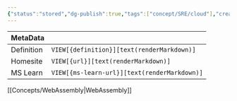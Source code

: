 ```yaml
---
{"status":"stored","dg-publish":true,"tags":["concept/SRE/cloud"],"creation_date":"2024-05-09 16:29","definition":"The WebAssembly System Interface (WASI) is a group of standard API specifications for software compiled to the W3C WebAssembly (Wasm) standard.","ms-learn-url":"undefined","url":"https://wasi.dev/","aliases":["WASI"],"permalink":"/concepts/web-assembly-system-interface/","dgPassFrontmatter":true}
---
```



| MetaData   |                                              |
| ---------- | -------------------------------------------- |
| Definition | `VIEW[{definition}][text(renderMarkdown)]`   |
| Homesite   | `VIEW[{url}][text(renderMarkdown)]`          |
| MS Learn   | `VIEW[{ms-learn-url}][text(renderMarkdown)]` |
[[Concepts/WebAssembly\|WebAssembly]]
